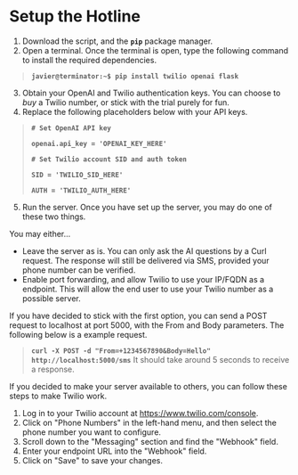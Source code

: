 # Setup the Hotline

1. Download the script, and the **``pip``** package manager.
2. Open a terminal. Once the terminal is open, type the following command to install the required dependencies.
    
> **``javier@terminator:~$ pip install twilio openai flask``**


3. Obtain your OpenAI and Twilio authentication keys. You can choose to *buy* a Twilio number, or stick with the trial purely for fun.
4. Replace the following placeholders below with your API keys.
> **`# Set OpenAI API key`**
>
> **`openai.api_key = 'OPENAI_KEY_HERE'`**
> 
> **`# Set Twilio account SID and auth token`**
>
> **`SID = 'TWILIO_SID_HERE'`**
>
> **`AUTH = 'TWILIO_AUTH_HERE'`**

5. Run the server. Once you have set up the server, you may do one of these two things.


You may either...
- Leave the server as is. You can only ask the AI questions by a Curl request. The response will still be delivered via SMS, provided your phone number can be verified.
- Enable port forwarding, and allow Twilio to use your IP/FQDN as a endpoint. This will allow the end user to use your Twilio number as a possible server.

If you have decided to stick with the first option, you can send a POST request to localhost at port 5000, with the From and Body parameters. The following below is a example request.

> **``curl -X POST -d "From=+1234567890&Body=Hello" http://localhost:5000/sms``**
It should take around 5 seconds to receive a response.

If you decided to make your server available to others, you can follow these steps to make Twilio work.
1. Log in to your Twilio account at https://www.twilio.com/console.
2. Click on "Phone Numbers" in the left-hand menu, and then select the phone number you want to configure.
3. Scroll down to the "Messaging" section and find the "Webhook" field.
4. Enter your endpoint URL into the "Webhook" field.
5. Click on "Save" to save your changes.
